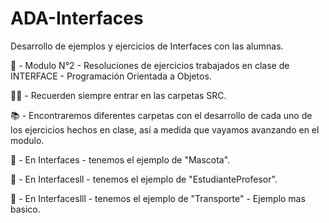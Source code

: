 # ADA-Interfaces
Desarrollo de ejemplos y ejercicios de Interfaces con las alumnas.

📌 - Modulo N°2 - Resoluciones de ejercicios trabajados en clase de INTERFACE - Programación Orientada a Objetos.

✋🏽 - Recuerden siempre entrar en las carpetas SRC.

📚 - Encontraremos diferentes carpetas con el desarrollo de cada uno de los ejercicios hechos en clase, así a medida que vayamos avanzando en el modulo.

📁 - En Interfaces - tenemos el ejemplo de "Mascota".

📁 - En Interfacesll - tenemos el ejemplo de "EstudianteProfesor".

📁 - En Interfaceslll - tenemos el ejemplo de "Transporte" - Ejemplo mas basico.
